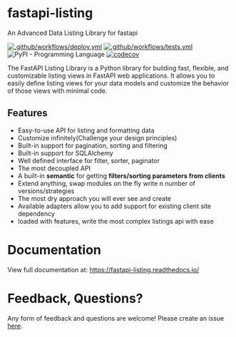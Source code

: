 # fastapi-listing

An Advanced Data Listing Library for fastapi

[![.github/workflows/deploy.yml](https://github.com/danielhasan1/fastapi-listing/actions/workflows/deploy.yml/badge.svg)](https://github.com/danielhasan1/fastapi-listing/actions/workflows/deploy.yml)
[![.github/workflows/tests.yml](https://github.com/danielhasan1/fastapi-listing/actions/workflows/tests.yml/badge.svg)](https://github.com/danielhasan1/fastapi-listing/actions/workflows/tests.yml) ![PyPI - Programming Language](https://img.shields.io/pypi/pyversions/fastapi-listing.svg?color=%2334D058)
[![codecov](https://codecov.io/gh/danielhasan1/fastapi-listing/branch/dev/graph/badge.svg?token=U29ZRNAH8I)](https://codecov.io/gh/danielhasan1/fastapi-listing)

The FastAPI Listing Library is a Python library for building fast, flexible, and customizable listing views in FastAPI web applications. It allows you to easily define listing views for your data models and customize the behavior of those views with minimal code.
## Features

 - Easy-to-use API for listing and formatting data
 - Customize infinitely(Challenge your design principles)
 - Built-in support for pagination, sorting and filtering
 - Built-in support for SQLAlchemy
 - Well defined interface for filter, sorter, paginator
 - The most decoupled API
 - A built-in **semantic** for getting **filters/sorting parameters from clients**
 - Extend anything, swap modules on the fly write n number of versions/strategies
 - The most dry approach you will ever see and create
 - Available adapters allow you to add support for existing client site dependency
 - loaded with features, write the most complex listings api with ease


# Documentation
View full documentation at: https://fastapi-listing.readthedocs.io/


# Feedback, Questions?

Any form of feedback and questions are welcome! Please create an issue
[here](https://github.com/danielhasan1/fastapi-listing/issues/new).